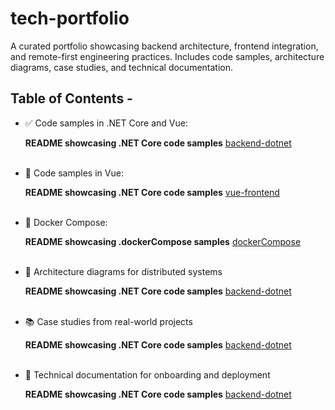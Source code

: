 # tech-portfolio

A curated portfolio showcasing backend architecture, frontend integration, and remote-first engineering practices. Includes code samples, architecture diagrams, case studies, and technical documentation.

## Table of Contents - 

- ✅ Code samples in .NET Core and Vue:

   **README showcasing .NET Core code samples** <a href="code-samples/backend-dotnet/README.md" target="_blank">backend-dotnet</a> 
<br><br>

- 🧩 Code samples in Vue:

   **README showcasing .NET Core code samples** <a href="code-samples/front-end-vue/README.md" target="_blank">vue-frontend</a> 
<br><br>

- 🐳 Docker Compose:

   **README showcasing .dockerCompose samples** <a href="code-samples/integration-patterns/README.md" target="_blank">dockerCompose</a> 
<br><br>

- 🧠 Architecture diagrams for distributed systems

  **README showcasing .NET Core code samples** <a href="code-samples/backend-dotnet/README.md" target="_blank">backend-dotnet</a>
<br><br>
  
- 📚 Case studies from real-world projects

  **README showcasing .NET Core code samples** <a href="code-samples/backend-dotnet/README.md" target="_blank">backend-dotnet</a>
<br><br>
  
- 📖 Technical documentation for onboarding and deployment

  **README showcasing .NET Core code samples** <a href="code-samples/backend-dotnet/README.md" target="_blank">backend-dotnet</a>




























